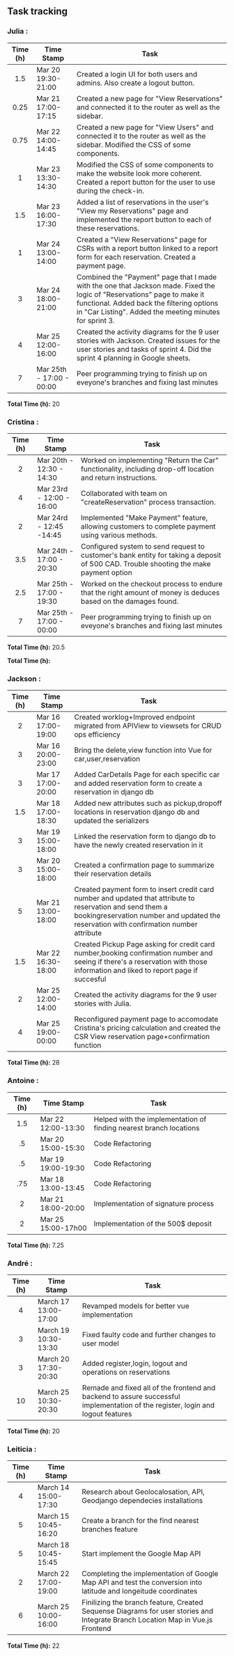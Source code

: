 ## Task tracking

### Julia :

| Time (h) | Time Stamp            | Task                                                                                                                          |
| :------: | ----------------------|------------------------------------------------------------------------------------------------------------------------ |
|   1.5     | Mar 20 19:30-21:00 |Created a login UI for both users and admins. Also create a logout button.|
|   0.25     | Mar 21 17:00-17:15 |Created a new page for "View Reservations" and connected it to the router as well as the sidebar.|
|   0.75     | Mar 22 14:00-14:45 |Created a new page for "View Users" and connected it to the router as well as the sidebar. Modified the CSS of some components.|
|   1     | Mar 23 13:30-14:30 |Modified the CSS of some components to make the website look more coherent. Created a report button for the user to use during the check-in.|
|   1.5     | Mar 23 16:00-17:30 |Added a list of reservations in the user's "View my Reservations" page and implemented the report button to each of these reservations.|
|   1     | Mar 24 13:00-14:00 |Created a "View Reservations" page for CSRs with a report button linked to a report form for each reservation. Created a payment page.|
|   3     | Mar 24 18:00-21:00 |Combined the "Payment" page that I made with the one that Jackson made. Fixed the logic of "Reservations" page to make it functional. Added back the filtering options in "Car Listing". Added the meeting minutes for sprint 3.|
|   4    | Mar 25 12:00-16:00 |Created the activity diagrams for the 9 user stories with Jackson. Created issues for the user stories and tasks of sprint 4. Did the sprint 4 planning in Google sheets.|
|   7    | Mar 25th - 17:00 - 00:00| Peer programming trying to finish up on eveyone's branches and fixing last minutes                             |

**Total Time (h):** 20

### Cristina :

| Time (h) | Time Stamp               | Task                                                                                                      |
| :------: | ------------------------ | --------------------------------------------------------------------------------------------------------- |
|   2    | Mar 20th - 12:30 - 14:30| Worked on implementing "Return the Car" functionality, including drop-off location and return instructions.|
|   4   | Mar 23rd - 12:00 - 16:00| Collaborated with team on "createReservation" process transaction.|
|   2   | Mar 24rd - 12:45 -14:45| Implemented "Make Payment" feature, allowing customers to complete payment using various methods.          |
|   3.5    | Mar 24th - 17:00 - 20:30| Configured system to send request to customer's bank entity for taking a deposit of 500 CAD. Trouble shooting the make payment option              |
|   2.5    | Mar 25th - 17:00 - 19:30| Worked on the checkout process to endure that the right amount of money is deduces based on the damages found.                              |
|   7    | Mar 25th - 17:00 - 00:00| Peer programming trying to finish up on eveyone's branches and fixing last minutes                             |

**Total Time (h):** 20.5



**Total Time (h):** 

### Jackson :

| Time (h) | Time Stamp            | Task                                                                                                                          |
| :------: | ----------------------|------------------------------------------------------------------------------------------------------------------------------ |
|   2      | Mar 16 17:00-19:00 |    Created worklog+Improved endpoint migrated from APIView to viewsets for CRUD ops efficiency                                   |
|     3   | Mar 16 20:00-23:00 |    Bring the delete,view function into Vue for car,user,reservation                                   |
|    3    | Mar 17 17:00-20:00 |    Added CarDetails Page for each specific car and added reservation form to create a reservation in django db                                |
|    1.5     | Mar 18 17:00-18:30 |    Added new attributes such as pickup,dropoff locations in reservation django db and updated the serializers                    |
|    3    | Mar 19 15:00-18:00 |    Linked the reservation form to django db to have the newly created reservation in it                                          |
|    3    | Mar 20 15:00-18:00 |    Created a confirmation page to summarize their reservation details                                   |
|    5    | Mar 21 13:00-18:00 |    Created payment form to insert credit card number and updated that attribute to reservation and send them a bookingreservation number and updated the reservation with confirmation number attribute|
|     1.5    | Mar 22 16:30-18:00 |    Created Pickup Page asking for credit card number,booking confirmation number and seeing if there's a reservation with those information and liked to report page if succesful|
|   2      | Mar 25 12:00-14:00 |    Created the activity diagrams for the 9 user stories with Julia.|
|4         | Mar 25 19:00-00:00 | Reconfigured payment page to accomodate Cristina's pricing calculation and created the CSR View reservation page+confirmation function|
                                

**Total Time (h):** 28
 
### Antoine :

| Time (h) | Time Stamp            | Task                                                                                                                          |
| :------: |-----------------------|-------------------------------------------------------------------------------------------------------------------------------|  
|    1.5    | Mar 22 12:00-13:30   | Helped with the implementation of finding nearest branch locations
|    .5     | Mar 20 15:00-15:30   | Code Refactoring
|    .5     | Mar 19 19:00-19:30   | Code Refactoring
|    .75    | Mar 18 13:00-13:45   | Code Refactoring
|     2     | Mar 21 18:00-20:00   | Implementation of signature process
|     2     | Mar 25 15:00-17h00   | Implementation of the 500$ deposit



**Total Time (h):** 7.25             

### André :

| Time (h) | Time Stamp            | Task                                                                                                                          |
| :------: | ----------------------|------------------------------------------------------------------------------------------------------------------------------ |
|    4     | March 17 13:00-17:00 | Revamped models for better vue implementation |
|    3     | March 19 10:30-13:30 | Fixed faulty code and further changes to user model |
|    3     | March 20 17:30-20:30 | Added register,login, logout and operations on reservations|
|    10     | March 25 10:30-20:30 | Remade and fixed all of the frontend and backend to assure successful implementation of the register, login and logout features |

**Total Time (h):** 20

### Leiticia :

| Time (h) | Time Stamp            | Task                                                                                                                          |
| :------: | ----------------------|------------------------------------------------------------------------------------------------------------------------------ |
|    4     | March 14 15:00-17:30 | Research about Geolocalosation, API, Geodjango dependecies installations |
|    5     | March 15 10:45-16:20 | Create a branch for the find nearest branches feature |
|    5     | March 18 10:45-15:45 | Start implement the Google Map API |
|    2     | March 22 17:00-19:00 | Completing the implementation of Google Map API and test the conversion into latitude and longeitude coordinates |
|    6     | March 25 10:00-16:00 | Finilizing the branch feature, Created Sequense Diagrams for user stories and Integrate Branch Location Map in Vue.js Frontend |

**Total Time (h):** 22
